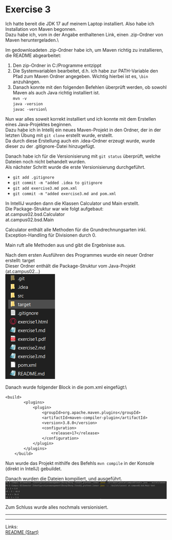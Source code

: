 # Exercise 3

Ich hatte bereit die JDK 17 auf meinem Laptop installiert. Also habe ich  Installation von Maven begonnen.\
Dazu habe ich, vom in der Angabe enthaltenen Link, einen .zip-Ordner von Maven heruntergeladen.\

Im gedownloadeten .zip-Ordner habe ich, um Maven richtig zu installieren, die README abgearbeitet:
1. Den zip-Ordner in C:/Programme entzippt
2. Die Systemvariablen bearbeitet, d.h. ich habe zur PATH-Variable den Pfad zum Maven Ordner angegeben. Wichtig hierbei ist es, `\bin` anzuhängen.
3. Danach konnte mit den folgenden Befehlen überprüft werden, ob sowohl Maven als auch Java richtig installiert ist.\
`mvn -v`\
`java -version`\
`javac -version`\

Nun war alles soweit korrekt installiert und ich konnte mit dem Erstellen eines Java-Projektes beginnen.\
Dazu habe ich in Intellij ein neues Maven-Projekt in den Ordner, der in der letzten Übung mit `git clone` erstellt wurde, erstellt.\
Da durch diese Erstellung auch ein .idea-Ordner erzeugt wurde, wurde dieser zu der .gitignore-Datei hinzugefügt.

Danach habe ich für die Versionisierung mit `git status` überprüft, welche Dateien noch nicht behandelt wurden.\
Als nächster Schritt wurde die erste Versionisierung durchgeführt.
- `git add .gitignore`
- `git commit -m "added .idea to gitignore`
- `git add exercise3.md pom.xml`
- `git commit -m "added exercise3.md and pom.xml`

In IntelliJ wurden dann die Klassen Calculator und Main erstellt.\
Die Package-Struktur war wie folgt aufgebaut:\
at.campus02.bsd.Calculator\
at.campus02.bsd.Main

Calculator enthält alle Methoden für die Grundrechnungsarten inkl. Exception-Handling für Divisionen durch 0.

Main ruft alle Methoden aus und gibt die Ergebnisse aus.

Nach dem ersten Ausführen des Programmes wurde ein neuer Ordner erstellt: target\
Dieser Ordner enthält die Package-Struktur vom Java-Projekt (at.campus02...)\
![Odner-Struktur](target_ordner.png)

Danach wurde folgender Block in die pom.xml eingefügt:\
```
<build>
        <plugins>
            <plugin>
                <groupId>org.apache.maven.plugins</groupId>
                <artifactId>maven-compiler-plugin</artifactId>
                <version>3.8.0</version>
                <configuration>
                    <release>17</release>
                </configuration>
            </plugin>
        </plugins>
    </build>
```
Nun wurde das Projekt mithilfe des Befehls `mvn compile` in der Konsole (direkt in IntellJ) gebuildet.

Danach wurden die Dateien kompiliert, und ausgeführt.\
![Output](output.png)

Zum Schluss wurde alles nochmals versionisiert.

---

---
Links:\
[README (Start)](/README.md)